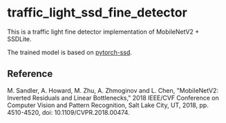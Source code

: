 # traffic\_light\_ssd\_fine\_detector

This is a traffic light fine detector implementation of MobileNetV2 + SSDLite.

The trained model is based on [pytorch-ssd](https://github.com/qfgaohao/pytorch-ssd).

## Reference

M. Sandler, A. Howard, M. Zhu, A. Zhmoginov and L. Chen, "MobileNetV2: Inverted Residuals and Linear Bottlenecks," 2018 IEEE/CVF Conference on Computer Vision and Pattern Recognition, Salt Lake City, UT, 2018, pp. 4510-4520, doi: 10.1109/CVPR.2018.00474.

